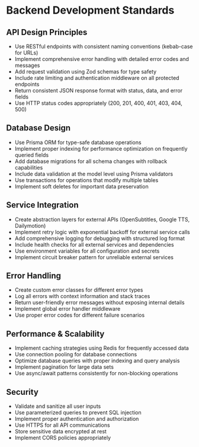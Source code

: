 # Backend Development Standards

## API Design Principles
- Use RESTful endpoints with consistent naming conventions (kebab-case for URLs)
- Implement comprehensive error handling with detailed error codes and messages
- Add request validation using Zod schemas for type safety
- Include rate limiting and authentication middleware on all protected endpoints
- Return consistent JSON response format with status, data, and error fields
- Use HTTP status codes appropriately (200, 201, 400, 401, 403, 404, 500)

## Database Design
- Use Prisma ORM for type-safe database operations
- Implement proper indexing for performance optimization on frequently queried fields
- Add database migrations for all schema changes with rollback capabilities
- Include data validation at the model level using Prisma validators
- Use transactions for operations that modify multiple tables
- Implement soft deletes for important data preservation

## Service Integration
- Create abstraction layers for external APIs (OpenSubtitles, Google TTS, Dailymotion)
- Implement retry logic with exponential backoff for external service calls
- Add comprehensive logging for debugging with structured log format
- Include health checks for all external services and dependencies
- Use environment variables for all configuration and secrets
- Implement circuit breaker pattern for unreliable external services

## Error Handling
- Create custom error classes for different error types
- Log all errors with context information and stack traces
- Return user-friendly error messages without exposing internal details
- Implement global error handler middleware
- Use proper error codes for different failure scenarios

## Performance & Scalability
- Implement caching strategies using Redis for frequently accessed data
- Use connection pooling for database connections
- Optimize database queries with proper indexing and query analysis
- Implement pagination for large data sets
- Use async/await patterns consistently for non-blocking operations

## Security
- Validate and sanitize all user inputs
- Use parameterized queries to prevent SQL injection
- Implement proper authentication and authorization
- Use HTTPS for all API communications
- Store sensitive data encrypted at rest
- Implement CORS policies appropriately